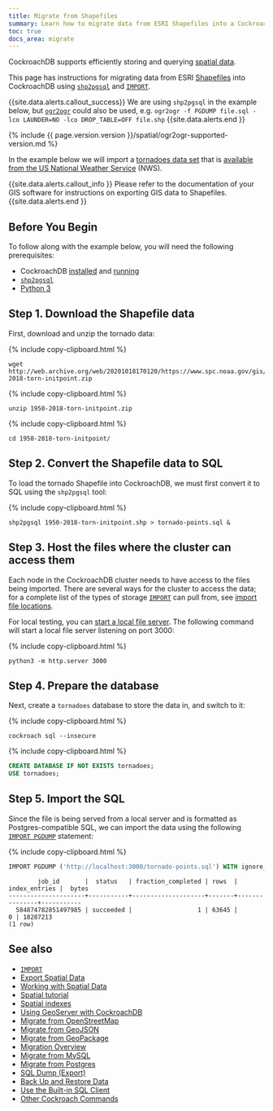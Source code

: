 ```yaml
---
title: Migrate from Shapefiles
summary: Learn how to migrate data from ESRI Shapefiles into a CockroachDB cluster.
toc: true
docs_area: migrate
---
```


 CockroachDB supports efficiently storing and querying [spatial data](spatial-data.html).

This page has instructions for migrating data from ESRI [Shapefiles](spatial-glossary.html#shapefile) into CockroachDB using [`shp2pgsql`](https://manpages.debian.org/stretch/postgis/shp2pgsql.1.en.html) and [`IMPORT`][import].

{{site.data.alerts.callout_success}}
We are using `shp2pgsql` in the example below, but [`ogr2ogr`](https://gdal.org/programs/ogr2ogr.html) could also be used, e.g.
`ogr2ogr -f PGDUMP file.sql -lco LAUNDER=NO -lco DROP_TABLE=OFF file.shp`
{{site.data.alerts.end }}

{% include {{ page.version.version }}/spatial/ogr2ogr-supported-version.md %}

In the example below we will import a [tornadoes data set](http://web.archive.org/web/20201018170120/https://www.spc.noaa.gov/gis/svrgis/zipped/1950-2018-torn-initpoint.zip) that is [available from the US National Weather Service](https://www.spc.noaa.gov/gis/svrgis/) (NWS).

{{site.data.alerts.callout_info }}
Please refer to the documentation of your GIS software for instructions on exporting GIS data to Shapefiles.
{{site.data.alerts.end }}

## Before You Begin

To follow along with the example below, you will need the following prerequisites:

- CockroachDB [installed](install-cockroachdb.html) and [running](start-a-local-cluster.html)
- [`shp2pgsql`](https://manpages.debian.org/stretch/postgis/shp2pgsql.1.en.html)
- [Python 3](https://www.python.org)

## Step 1. Download the Shapefile data

First, download and unzip the tornado data:

{% include copy-clipboard.html %}
~~~ shell
wget http://web.archive.org/web/20201018170120/https://www.spc.noaa.gov/gis/svrgis/zipped/1950-2018-torn-initpoint.zip
~~~

{% include copy-clipboard.html %}
~~~ shell
unzip 1950-2018-torn-initpoint.zip
~~~

{% include copy-clipboard.html %}
~~~ shell
cd 1950-2018-torn-initpoint/
~~~

## Step 2. Convert the Shapefile data to SQL

To load the tornado Shapefile into CockroachDB, we must first convert it to SQL using the `shp2pgsql` tool:

{% include copy-clipboard.html %}
~~~ shell
shp2pgsql 1950-2018-torn-initpoint.shp > tornado-points.sql &
~~~

## Step 3. Host the files where the cluster can access them

Each node in the CockroachDB cluster needs to have access to the files being imported. There are several ways for the cluster to access the data; for a complete list of the types of storage [`IMPORT`][import] can pull from, see [import file locations](import.html#import-file-location).

For local testing, you can [start a local file server](use-a-local-file-server-for-bulk-operations.html). The following command will start a local file server listening on port 3000:

{% include copy-clipboard.html %}
~~~ shell
python3 -m http.server 3000
~~~

## Step 4. Prepare the database

Next, create a `tornadoes` database to store the data in, and switch to it:

{% include copy-clipboard.html %}
~~~ shell
cockroach sql --insecure
~~~

{% include copy-clipboard.html %}
~~~ sql
CREATE DATABASE IF NOT EXISTS tornadoes;
USE tornadoes;
~~~

## Step 5. Import the SQL

Since the file is being served from a local server and is formatted as Postgres-compatible SQL, we can import the data using the following [`IMPORT PGDUMP`](import.html#import-a-postgres-database-dump) statement:

{% include copy-clipboard.html %}
~~~ sql
IMPORT PGDUMP ('http://localhost:3000/tornado-points.sql') WITH ignore_unsupported_statements;
~~~

~~~
        job_id       |  status   | fraction_completed | rows  | index_entries |  bytes
---------------------+-----------+--------------------+-------+---------------+-----------
  584874782851497985 | succeeded |                  1 | 63645 |             0 | 18287213
(1 row)
~~~

## See also

- [`IMPORT`][import]
- [Export Spatial Data](export-spatial-data.html)
- [Working with Spatial Data](spatial-data.html)
- [Spatial tutorial](spatial-tutorial.html)
- [Spatial indexes](spatial-indexes.html)
- [Using GeoServer with CockroachDB](geoserver.html)
- [Migrate from OpenStreetMap](migrate-from-openstreetmap.html)
- [Migrate from GeoJSON](migrate-from-geojson.html)
- [Migrate from GeoPackage](migrate-from-geopackage.html)
- [Migration Overview](migration-overview.html)
- [Migrate from MySQL][mysql]
- [Migrate from Postgres][postgres]
- [SQL Dump (Export)](cockroach-dump.html)
- [Back Up and Restore Data](take-full-and-incremental-backups.html)
- [Use the Built-in SQL Client](cockroach-sql.html)
- [Other Cockroach Commands](cockroach-commands.html)

<!-- Reference Links -->

[postgres]: migrate-from-postgres.html
[mysql]: migrate-from-mysql.html
[import]: import.html
